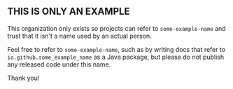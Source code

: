 ## THIS IS ONLY AN EXAMPLE

This organization only exists so projects can refer to `some-example-name` and trust that it isn't a name used by an actual person.

Feel free to refer to `some-example-name`, such as by writing docs that refer to `io.github.some_example_name` as a Java package, but
please do not publish any released code under this name.

Thank you!
